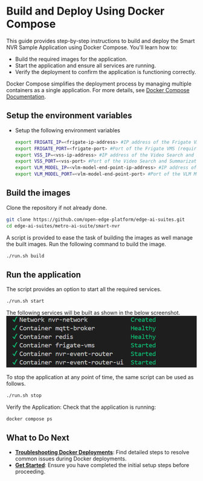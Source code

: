 # Build and Deploy Using Docker Compose

This guide provides step-by-step instructions to build and deploy the Smart NVR Sample Application using Docker Compose. You'll learn how to:
- Build the required images for the application.
- Start the application and ensure all services are running.
- Verify the deployment to confirm the application is functioning correctly.

Docker Compose simplifies the deployment process by managing multiple containers as a single application. For more details, see [Docker Compose Documentation](https://docs.docker.com/compose/).

## Setup the environment variables
- Setup the following environment variables
  ```bash
  export FRIGATE_IP=<frigate-ip-address> #IP address of the Frigate VMS (required)
  export FRIGATE_PORT=<frigate-port> #Port of the Frigate VMS (required, typically 5000)
  export VSS_IP=<vss-ip-address> #IP address of the Video Search and Summarization service (required)
  export VSS_PORT=<vss-port> #Port of the Video Search and Summarization service (required, typically 12345)
  export VLM_MODEL_IP=<vlm-model-end-point-ip-address> #IP address of the VLM Model Endpoint (required)
  export VLM_MODEL_PORT=<vlm-model-end-point-port> #Port of the VLM Model Endpoint (required, typically 9766)
  ```

## Build the images
Clone the repository if not already done.
```bash
git clone https://github.com/open-edge-platform/edge-ai-suites.git
cd edge-ai-suites/metro-ai-suite/smart-nvr
```

A script is provided to ease the task of building the images as well manage the built images. Run the following command to build the image.
```bash
./run.sh build
```

## Run the application
The script provides an option to start all the required services.
  ```bash
  ./run.sh start
  ```
The following services will be built as shown in the below screenshot.
![Services overview](./_images/containers.png)

To stop the application at any point of time, the same script can be used as follows.
  ```bash
  ./run.sh stop
  ```

Verify the Application: Check that the application is running:
```bash
docker compose ps
```

## What to Do Next
- **[Troubleshooting Docker Deployments](./support.md#troubleshooting-docker-deployments)**: Find detailed steps to resolve common issues during Docker deployments.
- **[Get Started](./get-started.md)**: Ensure you have completed the initial setup steps before proceeding.
